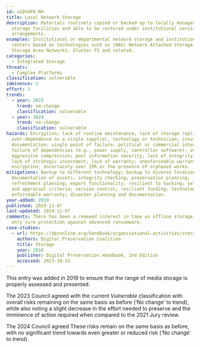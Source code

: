 ```yaml
---
id: uiDV4FK-RH
title: Local Network Storage
description: Materials routinely copied or backed up to locally managed data
  storage facilities and able to be restored under institutional service
  arrangements.
examples: Institutional or departmental network storage and institutional data
  centers based on technologies such as (NAS) Network Attached Storage, (SAN)
  Storage Area Networks, Gluster FS and related.
categories:
  - Integrated Storage
threats:
  - Complex Platforms
classification: vulnerable
imminence: 2
effort: 1
trends:
  - year: 2023
    trend: no-change
    classification: vulnerable
  - year: 2024
    trend: no-change
    classification: vulnerable
hazards: Encryption; lack of routine maintenance; lack of storage replication;
  over-dependence on a single supplier, technology or technician; insufficient
  documentation; single point of failure; political or commercial interference;
  failure of dependencies (e.g., power supply, controller software); overly
  aggressive compression; poor information security; lack of integrity-checking;
  lack of strategic investment; lack of warranty; unenforceable warranty,
  encryption; Uncertainty over IPR or the presence of orphaned works.
mitigations: Backup to different technology; backup to diverse locations;
  documentation of assets; integrity checking; preservation planning;
  refreshment planning; export functionality; resilient to hacking; selection
  and appraisal criteria; version control; resilient funding; technology watch;
  enforceable warranty; disaster planning and documentation.
year-added: 2019
published: 2019-11-07
last-updated: 2024-11-07
comments: There has been a renewed interest in tape as offline storage is the
  only sure protection against advanced ransomware.
case-studies:
  - url: https://dpconline.org/handbook/organisational-activities/storage
    authors: Digital Preservation Coalition
    title: Storage
    year: 2016
    publisher: Digital Preservation Handbook, 2nd Edition
    accessed: 2023-10-24
---
```

This entry was added in 2019 to ensure that the range of media storage is properly assessed and presented.

The 2023 Council agreed with the current *Vulnerable* classification with overall risks remaining on the same basis as before (‘No change’ to trend), while also noting a slight decrease in the effort needed to preserve and the imminence of action required when compared to the 2021 Jury review.

The 2024 Council agreed These risks remain on the same basis as before, with no significant trend towards even greater or reduced risk (‘No change’ to trend).
